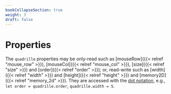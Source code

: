 ```yaml
---
bookCollapseSection: true
weight: 3
draft: false
---
```


# Properties

The `quadrille` properties may be only-read such as [mouseRow]({{< relref "mouse_row" >}}), [mouseCol]({{< relref "mouse_col" >}}), [size]({{< relref "size" >}}) and [order]({{< relref "order" >}}); or, read-write such as [width]({{< relref "width" >}}) and [height]({{< relref "height" >}})  and [memory2D]({{< relref "memory_2d" >}}). They are accessed with the [dot notation](https://developer.mozilla.org/en-US/docs/Web/JavaScript/Reference/Operators/Property_accessors#dot_notation), e.g., `let order = quadrille.order`, `quadrille.width = 5`.